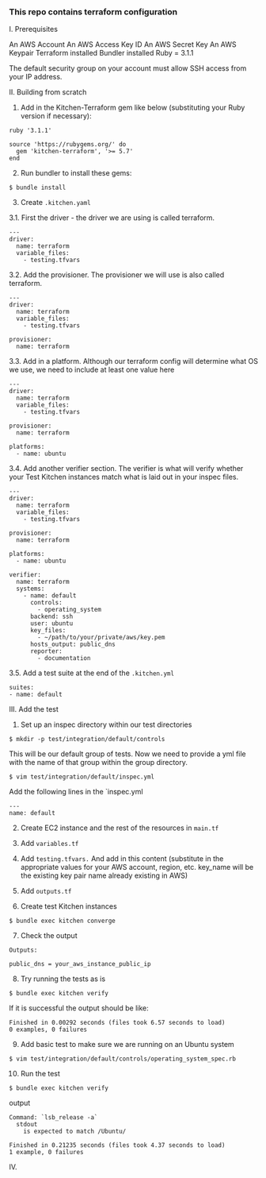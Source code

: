 ### This repo contains terraform configuration

I. Prerequisites

An AWS Account
An AWS Access Key ID
An AWS Secret Key
An AWS Keypair
Terraform installed
Bundler installed
Ruby = 3.1.1

The default security group on your account must allow SSH access from your IP address.

II. Building from scratch

1. Add in the Kitchen-Terraform gem like below (substituting your Ruby version if necessary):

```
ruby '3.1.1'

source 'https://rubygems.org/' do
  gem 'kitchen-terraform', '>= 5.7'
end
```

2. Run bundler to install these gems:
```
$ bundle install
```

3. Create `.kitchen.yaml`

  3.1. First the driver - the driver we are using is called terraform.
  ```
  ---
  driver:
    name: terraform
    variable_files:
      - testing.tfvars
  ```

  3.2. Add the provisioner. The provisioner we will use is also called terraform.
  ```
  ---
  driver:
    name: terraform
    variable_files:
      - testing.tfvars

  provisioner:
    name: terraform
  ```

  3.3. Add in a platform. Although our terraform config will determine what OS we use, we need to include at least one value here
  ```
  ---
  driver:
    name: terraform
    variable_files:
      - testing.tfvars

  provisioner:
    name: terraform

  platforms:
    - name: ubuntu
  ```

  3.4. Add another verifier section. The verifier is what will verify whether your Test Kitchen instances match what is laid out in your inspec files.
  ```
  ---
  driver:
    name: terraform
    variable_files:
      - testing.tfvars

  provisioner:
    name: terraform

  platforms:
    - name: ubuntu

  verifier:
    name: terraform
    systems:
      - name: default
        controls:
          - operating_system
        backend: ssh
        user: ubuntu
        key_files:
          - ~/path/to/your/private/aws/key.pem
        hosts_output: public_dns
        reporter:
          - documentation
  ```

  3.5. Add a test suite at the end of the `.kitchen.yml`
  ```
  suites:
  - name: default
  ```

III. Add the test

1. Set up an inspec directory within our test directories
```
$ mkdir -p test/integration/default/controls
```
This will be our default group of tests. Now we need to provide a yml file with the name of that group within the group directory.
```
$ vim test/integration/default/inspec.yml
```
Add the following lines in the `inspec.yml
```
---
name: default
```

2. Create EC2 instance and the rest of the resources in `main.tf`
3. Add `variables.tf`
4. Add `testing.tfvars.`
And add in this content (substitute in the appropriate values for your AWS account, region, etc. key_name will be the existing key pair name already existing in AWS)
5. Add `outputs.tf`

6. Create test Kitchen instances
```
$ bundle exec kitchen converge
```
7. Check the output
```
Outputs:

public_dns = your_aws_instance_public_ip
```

8.  Try running the tests as is
```
$ bundle exec kitchen verify
```

If it is successful the output should be like:
```
Finished in 0.00292 seconds (files took 6.57 seconds to load)
0 examples, 0 failures
```

9. Add basic test to make sure we are running on an Ubuntu system

```
$ vim test/integration/default/controls/operating_system_spec.rb
```

10. Run the test
```
$ bundle exec kitchen verify
```
output
```
Command: `lsb_release -a`
  stdout
    is expected to match /Ubuntu/

Finished in 0.21235 seconds (files took 4.37 seconds to load)
1 example, 0 failures
```

IV. 
